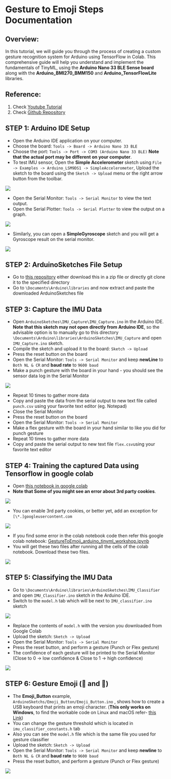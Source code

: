 # **Gesture to Emoji Steps Documentation**

## **Overview:**

In this tutorial, we will guide you through the process of creating a custom gesture recognition system for Arduino using TensorFlow in Colab. This comprehensive guide will help you understand and implement the fundamentals of TinyML, using the **Arduino Nano 33 BLE Sense board** along with the **Arduino\_BMI270\_BMM150** and **Arduino\_TensorFlowLite** libraries.

## **Reference:**

1. Check [Youtube Tutorial](https://www.youtube.com/watch?v=xBW-lFY2c1k&list=PL3E6XmqhhLBHXX2fG2dVER-LOq_7nl9p6&index=17)
2. Check [Github Repository](https://github.com/arduino/ArduinoTensorFlowLiteTutorials/tree/master/GestureToEmoji)

## STEP 1: Arduino IDE Setup

- Open the Arduino IDE application on your computer.
- Choose the board: `Tools -> Board -> Arduino Nano 33 BLE`
- Choose the port: `Tools -> Port -> COM3 (Arduino Nano 33 BLE)` **Note that the actual port may be different on your computer**.
- To test IMU sensor, Open the **Simple Accelerometer** sketch using `File -> Examples -> Arduino_LSM9DS1 -> SimpleAccelerometer`, Upload the sketch to the board using the `Sketch -> Upload` menu or the right arrow button from the toolbar.

![](RackMultipart20240209-1-z2j864_html_d9833fbddc960b53.jpg)

- Open the Serial Monitor: `Tools -> Serial Monitor` to view the text output.
- Open the Serial Plotter: `Tools -> Serial Plotter` to view the output on a graph.

![](RackMultipart20240209-1-z2j864_html_3d28b9b4140ec90.jpg)

- Similarly, you can open a **SimpleGyroscope** sketch and you will get a Gyroscope result on the serial monitor.

![](RackMultipart20240209-1-z2j864_html_ae57832e40554417.jpg)

## STEP 2: ArduinoSketches File Setup

- Go to [this repository](https://github.com/palnitin24/GestureToEmoji_ArduinoSketches) either download this in a zip file or directly git clone it to the specified directory
- Go to `\Documents\Arduino\libraries` and now extract and paste the downloaded ArduinoSketches file

## STEP 3: Capture the IMU Data

- Open `ArduinoSketches\IMU_Capture\IMU_Capture.ino` in the Arduino IDE. **Note that this sketch may not open directly from Arduino IDE**, so the advisable option is to manually go to this directory `\Documents\Arduino\libraries\ArduinoSketches\IMU_Capture` and open `IMU_Capture.ino` sketch.
- Compile the sketch and upload it to the board: `Sketch -> Upload`
- Press the reset button on the board
- Open the Serial Monitor: `Tools -> Serial Monitor` and keep **newLine** to `Both NL & CR` and **baud rate** to `9600 baud`
- Make a punch gesture with the board in your hand - you should see the sensor data log in the Serial Monitor

![](RackMultipart20240209-1-z2j864_html_b29d80e19156058f.png)

- Repeat 10 times to gather more data
- Copy and paste the data from the serial output to new text file called `punch.csv` using your favorite text editor (eg. Notepad)
- Close the Serial Monitor
- Press the reset button on the board
- Open the Serial Monitor: `Tools -> Serial Monitor`
- Make a flex gesture with the board in your hand similar to like you did for punch gesture
- Repeat 10 times to gather more data
- Copy and paste the serial output to new text file `flex.csv`using your favorite text editor

## STEP 4: Training the captured Data using Tensorflow in google colab

- Open [this notebook in google colab](https://colab.research.google.com/github/arduino/ArduinoTensorFlowLiteTutorials/blob/master/GestureToEmoji/arduino_tinyml_workshop.ipynb)
- **Note that Some of you might see an error about 3rd party cookies**.

![](RackMultipart20240209-1-z2j864_html_3e9250e324920d1c.png)

- You can enable 3rd party cookies, or better yet, add an exception for `[\*.]googleusercontent.com`

![](RackMultipart20240209-1-z2j864_html_5b4dc8a4194c6cc1.png)

- If you find some error in the colab notebook code then refer this google colab notebook: [GestureToEmoji\_arduino\_tinyml\_workshop.ipynb](https://colab.research.google.com/drive/1DYw_duH0RqHkklAlh0LHSBwvMzx5QN-o#scrollTo=1eSkHZaLzMId)
- You will get these two files after running all the cells of the colab notebook. Download these two files.

![](RackMultipart20240209-1-z2j864_html_87d4f6f2965c754f.png)

## STEP 5: Classifying the IMU Data

- Go to `\Documents\Arduino\libraries\ArduinoSketches\IMU_Classifier` and open `IMU_Classifier.ino` sketch in the Arduino IDE.
- Switch to the `model.h` tab which will be next to `IMU_classifier.ino` sketch

![](RackMultipart20240209-1-z2j864_html_2e2783521b5280d1.png)

- Replace the contents of `model.h` with the version you downloaded from Google Colab
- Upload the sketch: `Sketch -> Upload`
- Open the Serial Monitor: `Tools -> Serial Monitor`
- Press the reset button, and perform a gesture (Punch or Flex gesture)
- The confidence of each gesture will be printed to the Serial Monitor (Close to 0 -> low confidence & Close to 1 -> high confidence)

![](RackMultipart20240209-1-z2j864_html_2c92a35ec9c8c91b.png)

## STEP 6: Gesture Emoji (👊 and 💪)

- The **Emoji_Button** example, `ArduinoSketchs/Emoji_Button/Emoji_Button.ino` , shows how to create a USB keyboard that prints an emoji character. (**This only works on Windows**, to find the workable code on Linux and macOS refer- [this Link](https://github.com/arduino/ArduinoTensorFlowLiteTutorials/blob/master/GestureToEmoji/ArduinoSketches/Emoji_Button/Emoji_Button.ino))
- You can change the gesture threshold which is located in `imu_classifier_constants.h` tab
- Also you can see the `model.h` file which is the same file you used for gesture classifier
- Upload the sketch: `Sketch -> Upload`
- Open the Serial Monitor: `Tools -> Serial Monitor` and keep **newline** to `Both NL & CR` and **baud rate** to `9600 baud`
- Press the reset button, and perform a gesture (Punch or Flex gesture)

![](RackMultipart20240209-1-z2j864_html_59838a9656b28c31.png)